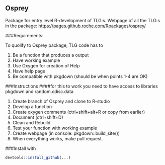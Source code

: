 

## Osprey

Package for entry level R-development of TLG:s. Webpage of all the TLG:s in the package: https://pages.github.roche.com/Rpackages/osprey/

###Requirements:

To quolify to Osprey package, TLG code has to
1. Be a function that produces a output
2. Have working example 
3. Use Oxygen for creation of Help
4. Have help page 
5. Be compatible with pkgdown (should be when points 1-4 are OK)

###Instructions
####for this to work you need to have access to libraries pkgdown and random.cdisc.data
1. Create branch of Osprey and clone to R-studio
2. Develop a function
3. Create oxygen comments (ctrl+shift+alt+R or copy from earlier)
4. Document (ctrl+shift+D)
5. Clean and Rebuild
6. Test your function with working example
7. Create webpage (in console: pkgdown::build_site())
8. When everything works, make pull request.

###Install with

```r
devtools::install_github(...)
```
